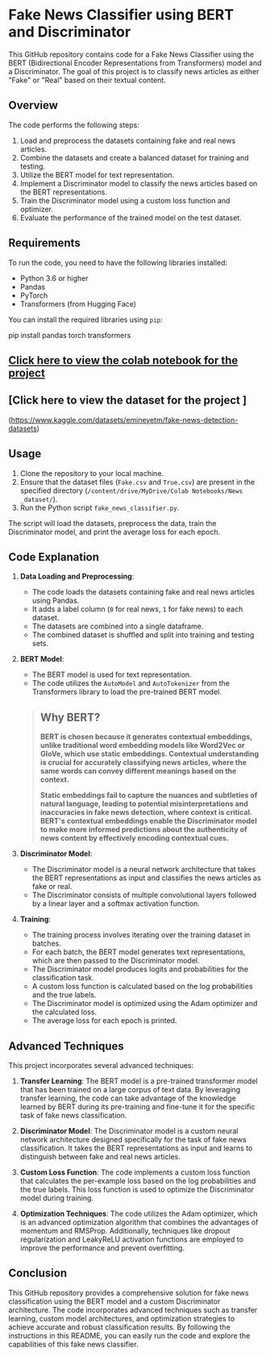 # Fake News Classifier using BERT and Discriminator

This GitHub repository contains code for a Fake News Classifier using the BERT (Bidirectional Encoder Representations from Transformers) model and a Discriminator. The goal of this project is to classify news articles as either "Fake" or "Real" based on their textual content.

## Overview

The code performs the following steps:

1. Load and preprocess the datasets containing fake and real news articles.
2. Combine the datasets and create a balanced dataset for training and testing.
3. Utilize the BERT model for text representation.
4. Implement a Discriminator model to classify the news articles based on the BERT representations.
5. Train the Discriminator model using a custom loss function and optimizer.
6. Evaluate the performance of the trained model on the test dataset.

## Requirements

To run the code, you need to have the following libraries installed:

- Python 3.6 or higher
- Pandas
- PyTorch
- Transformers (from Hugging Face)

You can install the required libraries using `pip`:

pip install pandas torch transformers


## [Click here to view the colab notebook for the project ](https://colab.research.google.com/drive/1uCMhqH9UlCV-Kb8HXYjAdiu1bIwuVekH?usp=sharing)
## [Click here to view the dataset for the project ]
(https://www.kaggle.com/datasets/emineyetm/fake-news-detection-datasets)



## Usage

1. Clone the repository to your local machine.
2. Ensure that the dataset files (`Fake.csv` and `True.csv`) are present in the specified directory (`/content/drive/MyDrive/Colab Notebooks/News _dataset/`).
3. Run the Python script `fake_news_classifier.py`.

The script will load the datasets, preprocess the data, train the Discriminator model, and print the average loss for each epoch.

## Code Explanation

1. **Data Loading and Preprocessing**:
   - The code loads the datasets containing fake and real news articles using Pandas.
   - It adds a label column (`0` for real news, `1` for fake news) to each dataset.
   - The datasets are combined into a single dataframe.
   - The combined dataset is shuffled and split into training and testing sets.

2. **BERT Model**:
   - The BERT model is used for text representation.
   - The code utilizes the `AutoModel` and `AutoTokenizer` from the Transformers library to load the pre-trained BERT model.

   > ## **Why BERT?**
   >
   > **BERT is chosen because it generates contextual embeddings, unlike traditional word embedding models like Word2Vec or GloVe, which use static embeddings. Contextual understanding is crucial for accurately classifying news articles, where the same words can convey different meanings based on the context.**
   >
   > **Static embeddings fail to capture the nuances and subtleties of natural language, leading to potential misinterpretations and inaccuracies in fake news detection, where context is critical. BERT's contextual embeddings enable the Discriminator model to make more informed predictions about the authenticity of news content by effectively encoding contextual cues.**

3. **Discriminator Model**:
   - The Discriminator model is a neural network architecture that takes the BERT representations as input and classifies the news articles as fake or real.
   - The Discriminator consists of multiple convolutional layers followed by a linear layer and a softmax activation function.

4. **Training**:
   - The training process involves iterating over the training dataset in batches.
   - For each batch, the BERT model generates text representations, which are then passed to the Discriminator model.
   - The Discriminator model produces logits and probabilities for the classification task.
   - A custom loss function is calculated based on the log probabilities and the true labels.
   - The Discriminator model is optimized using the Adam optimizer and the calculated loss.
   - The average loss for each epoch is printed.

## Advanced Techniques

This project incorporates several advanced techniques:

1. **Transfer Learning**: The BERT model is a pre-trained transformer model that has been trained on a large corpus of text data. By leveraging transfer learning, the code can take advantage of the knowledge learned by BERT during its pre-training and fine-tune it for the specific task of fake news classification.

2. **Discriminator Model**: The Discriminator model is a custom neural network architecture designed specifically for the task of fake news classification. It takes the BERT representations as input and learns to distinguish between fake and real news articles.

3. **Custom Loss Function**: The code implements a custom loss function that calculates the per-example loss based on the log probabilities and the true labels. This loss function is used to optimize the Discriminator model during training.

4. **Optimization Techniques**: The code utilizes the Adam optimizer, which is an advanced optimization algorithm that combines the advantages of momentum and RMSProp. Additionally, techniques like dropout regularization and LeakyReLU activation functions are employed to improve the performance and prevent overfitting.

## Conclusion

This GitHub repository provides a comprehensive solution for fake news classification using the BERT model and a custom Discriminator architecture. The code incorporates advanced techniques such as transfer learning, custom model architectures, and optimization strategies to achieve accurate and robust classification results. By following the instructions in this README, you can easily run the code and explore the capabilities of this fake news classifier.
